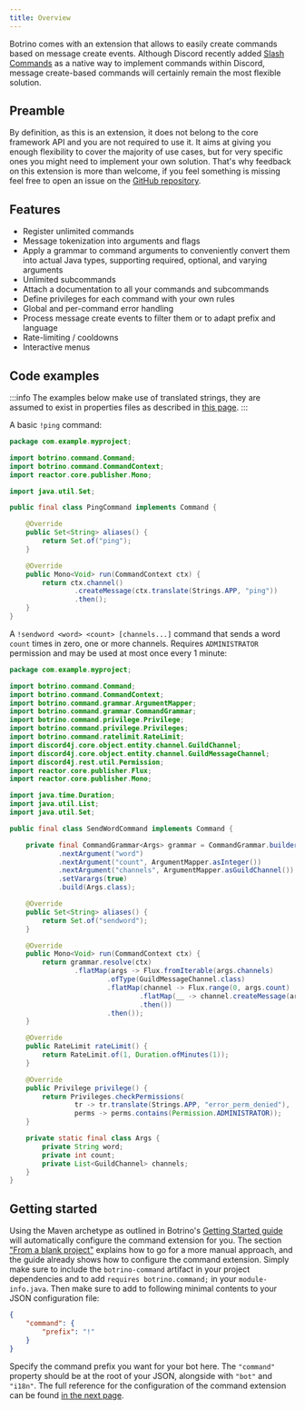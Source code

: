 ```yaml
---
title: Overview
---
```


Botrino comes with an extension that allows to easily create commands based on message create events. Although Discord recently added [Slash Commands](https://discord.com/developers/docs/interactions/slash-commands) as a native way to implement commands within Discord, message create-based commands will certainly remain the most flexible solution.

## Preamble

By definition, as this is an extension, it does not belong to the core framework API and you are not required to use it. It aims at giving you enough flexibility to cover the majority of use cases, but for very specific ones you might need to implement your own solution. That's why feedback on this extension is more than welcome, if you feel something is missing feel free to open an issue on the [GitHub repository](https://github.com/Alex1304/botrino).

## Features

* Register unlimited commands
* Message tokenization into arguments and flags
* Apply a grammar to command arguments to conveniently convert them into actual Java types, supporting required, optional, and varying arguments
* Unlimited subcommands
* Attach a documentation to all your commands and subcommands
* Define privileges for each command with your own rules
* Global and per-command error handling
* Process message create events to filter them or to adapt prefix and language
* Rate-limiting / cooldowns
* Interactive menus

## Code examples

:::info
The examples below make use of translated strings, they are assumed to exist in properties files as described in [this page](../api/i18n.md).
:::

A basic `!ping` command:
```java
package com.example.myproject;

import botrino.command.Command;
import botrino.command.CommandContext;
import reactor.core.publisher.Mono;

import java.util.Set;

public final class PingCommand implements Command {

    @Override
    public Set<String> aliases() {
        return Set.of("ping");
    }

    @Override
    public Mono<Void> run(CommandContext ctx) {
        return ctx.channel()
                .createMessage(ctx.translate(Strings.APP, "ping"))
                .then();
    }
}
```

A `!sendword <word> <count> [channels...]` command that sends a word `count` times in zero, one or more channels. Requires `ADMINISTRATOR` permission and may be used at most once every 1 minute:

```java
package com.example.myproject;

import botrino.command.Command;
import botrino.command.CommandContext;
import botrino.command.grammar.ArgumentMapper;
import botrino.command.grammar.CommandGrammar;
import botrino.command.privilege.Privilege;
import botrino.command.privilege.Privileges;
import botrino.command.ratelimit.RateLimit;
import discord4j.core.object.entity.channel.GuildChannel;
import discord4j.core.object.entity.channel.GuildMessageChannel;
import discord4j.rest.util.Permission;
import reactor.core.publisher.Flux;
import reactor.core.publisher.Mono;

import java.time.Duration;
import java.util.List;
import java.util.Set;

public final class SendWordCommand implements Command {

    private final CommandGrammar<Args> grammar = CommandGrammar.builder()
            .nextArgument("word")
            .nextArgument("count", ArgumentMapper.asInteger())
            .nextArgument("channels", ArgumentMapper.asGuildChannel())
            .setVarargs(true)
            .build(Args.class);

    @Override
    public Set<String> aliases() {
        return Set.of("sendword");
    }

    @Override
    public Mono<Void> run(CommandContext ctx) {
        return grammar.resolve(ctx)
                .flatMap(args -> Flux.fromIterable(args.channels)
                        .ofType(GuildMessageChannel.class)
                        .flatMap(channel -> Flux.range(0, args.count)
                                .flatMap(__ -> channel.createMessage(args.word))
                                .then())
                        .then());
    }

    @Override
    public RateLimit rateLimit() {
        return RateLimit.of(1, Duration.ofMinutes(1));
    }

    @Override
    public Privilege privilege() {
        return Privileges.checkPermissions(
                tr -> tr.translate(Strings.APP, "error_perm_denied"),
                perms -> perms.contains(Permission.ADMINISTRATOR));
    }

    private static final class Args {
        private String word;
        private int count;
        private List<GuildChannel> channels;
    }
}
```

## Getting started

Using the Maven archetype as outlined in Botrino's [Getting Started guide](../getting-started.md) will automatically configure the command extension for you. The section ["From a blank project"](../getting-started.md#from-a-blank-project) explains how to go for a more manual approach, and the guide already shows how to configure the command extension. Simply make sure to include the `botrino-command` artifact in your project dependencies and to add `requires botrino.command;` in your `module-info.java`. Then make sure to add to following minimal contents to your JSON configuration file:

```json
{
    "command": {
        "prefix": "!"
    }
}
```

Specify the command prefix you want for your bot here. The `"command"` property should be at the root of your JSON, alongside with `"bot"` and `"i18n"`. The full reference for the configuration of the command extension can be found [in the next page](configuration.md).

